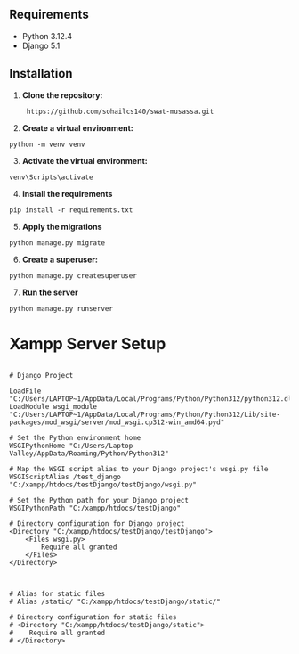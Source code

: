 ## Requirements

- Python 3.12.4
- Django 5.1

## Installation

1. **Clone the repository:**

   ```
    https://github.com/sohailcs140/swat-musassa.git
   
   ```

2. **Create a virtual environment:**

```
python -m venv venv
```


3. **Activate the virtual environment:**

```
venv\Scripts\activate
```


4. **install the requirements**

```
pip install -r requirements.txt
```

5. **Apply the migrations**

```
python manage.py migrate
```


6. **Create a superuser:**

```
python manage.py createsuperuser
```

7. **Run the server**

```
python manage.py runserver
```


# Xampp Server Setup

```

# Django Project

LoadFile "C:/Users/LAPTOP~1/AppData/Local/Programs/Python/Python312/python312.dll"
LoadModule wsgi_module "C:/Users/LAPTOP~1/AppData/Local/Programs/Python/Python312/Lib/site-packages/mod_wsgi/server/mod_wsgi.cp312-win_amd64.pyd"

# Set the Python environment home
WSGIPythonHome "C:/Users/Laptop Valley/AppData/Roaming/Python/Python312"

# Map the WSGI script alias to your Django project's wsgi.py file
WSGIScriptAlias /test_django "C:/xampp/htdocs/testDjango/testDjango/wsgi.py"

# Set the Python path for your Django project
WSGIPythonPath "C:/xampp/htdocs/testDjango"

# Directory configuration for Django project
<Directory "C:/xampp/htdocs/testDjango/testDjango">
    <Files wsgi.py>
        Require all granted
    </Files>
</Directory>



# Alias for static files
# Alias /static/ "C:/xampp/htdocs/testDjango/static/"

# Directory configuration for static files
# <Directory "C:/xampp/htdocs/testDjango/static">
#    Require all granted
# </Directory>
```